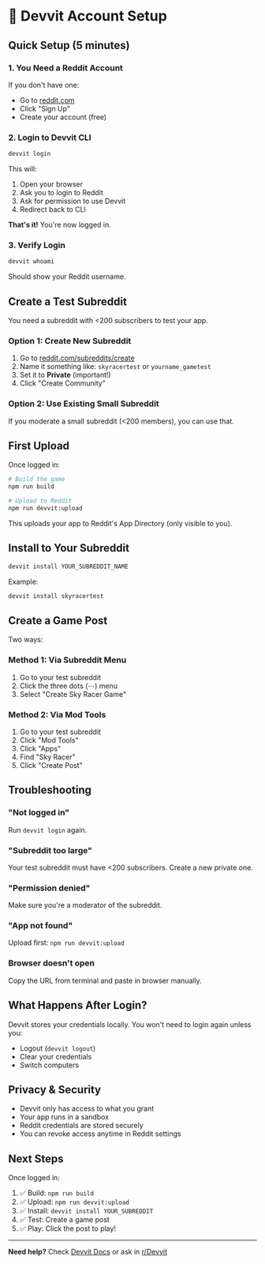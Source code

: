 # 🔐 Devvit Account Setup

## Quick Setup (5 minutes)

### 1. You Need a Reddit Account

If you don't have one:

- Go to [reddit.com](https://reddit.com)
- Click "Sign Up"
- Create your account (free)

### 2. Login to Devvit CLI

```bash
devvit login
```

This will:

1. Open your browser
2. Ask you to login to Reddit
3. Ask for permission to use Devvit
4. Redirect back to CLI

**That's it!** You're now logged in.

### 3. Verify Login

```bash
devvit whoami
```

Should show your Reddit username.

## Create a Test Subreddit

You need a subreddit with <200 subscribers to test your app.

### Option 1: Create New Subreddit

1. Go to [reddit.com/subreddits/create](https://reddit.com/subreddits/create)
2. Name it something like: `skyracertest` or `yourname_gametest`
3. Set it to **Private** (important!)
4. Click "Create Community"

### Option 2: Use Existing Small Subreddit

If you moderate a small subreddit (<200 members), you can use that.

## First Upload

Once logged in:

```bash
# Build the game
npm run build

# Upload to Reddit
npm run devvit:upload
```

This uploads your app to Reddit's App Directory (only visible to you).

## Install to Your Subreddit

```bash
devvit install YOUR_SUBREDDIT_NAME
```

Example:

```bash
devvit install skyracertest
```

## Create a Game Post

Two ways:

### Method 1: Via Subreddit Menu

1. Go to your test subreddit
2. Click the three dots (⋯) menu
3. Select "Create Sky Racer Game"

### Method 2: Via Mod Tools

1. Go to your test subreddit
2. Click "Mod Tools"
3. Click "Apps"
4. Find "Sky Racer"
5. Click "Create Post"

## Troubleshooting

### "Not logged in"

Run `devvit login` again.

### "Subreddit too large"

Your test subreddit must have <200 subscribers. Create a new private one.

### "Permission denied"

Make sure you're a moderator of the subreddit.

### "App not found"

Upload first: `npm run devvit:upload`

### Browser doesn't open

Copy the URL from terminal and paste in browser manually.

## What Happens After Login?

Devvit stores your credentials locally. You won't need to login again unless you:

- Logout (`devvit logout`)
- Clear your credentials
- Switch computers

## Privacy & Security

- Devvit only has access to what you grant
- Your app runs in a sandbox
- Reddit credentials are stored securely
- You can revoke access anytime in Reddit settings

## Next Steps

Once logged in:

1. ✅ Build: `npm run build`
2. ✅ Upload: `npm run devvit:upload`
3. ✅ Install: `devvit install YOUR_SUBREDDIT`
4. ✅ Test: Create a game post
5. ✅ Play: Click the post to play!

---

**Need help?** Check [Devvit Docs](https://developers.reddit.com/docs) or ask in [r/Devvit](https://reddit.com/r/devvit)
